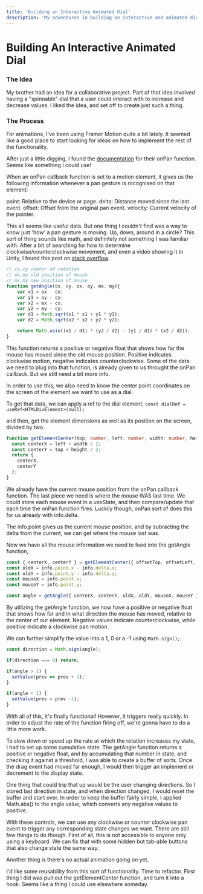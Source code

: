 ```yaml
---
title: 'Building an Interactive Animated Dial'
description: 'My adventures in building an interactive and animated dial that a user can "spin" to change values.'
---
```

# Building An Interactive Animated Dial

### The Idea
My brother had an idea for a collaborative project. Part of that idea involved having a "spinnable" dial that a user could interact with to increase and decrease values. I liked the idea, and set off to create just such a thing.

### The Process

For animations, I've been using Framer Motion quite a bit lately. It seemed like a good place to start looking for ideas on how to implement the rest of the functionality.

After just a little digging, I found the [documentation](https://www.framer.com/docs/gestures/###onpan) for their onPan function. 
Seems like something I could use!

When an onPan callback function is set to a motion element, it gives us the following information whenever a pan gesture is rocognised on that element:

point: Relative to the device or page.
delta: Distance moved since the last event.
offset: Offset from the original pan event.
velocity: Current velocity of the pointer.

This all seems like useful data. But one thing I couldn't find was a way to know just 'how' a pan gesture is moving. Up, down, around in a circle? This sort of thing sounds like math, and definitely not something I was familiar with. After a bit of searching for how to determine clockwise/counterclockwise movement, and even a video showing it in Unity, I found this post on [stack overflow](https://stackoverflow.com/questions/49147241/how-to-detect-if-mouse-is-moving-in-clockwise-direction).

```js
// cx,cy center of rotation
// ox,oy old position of mouse
// mx,my new position of mouse
function getAngle(cx, cy, ox, oy, mx, my){
    var x1 = ox - cx;
    var y1 = oy - cy;
    var x2 = mx - cx;
    var y2 = my - cy;
    var d1 = Math.sqrt(x1 * x1 + y1 * y1);
    var d2 = Math.sqrt(x2 * x2 + y2 * y2);

    return Math.asin((x1 / d1) * (y2 / d2) - (y1 / d1) * (x2 / d2));
}
```

This function returns a positive or negative float that shows how far the mouse has moved since the old mouse position. Positive indicates clockwise motion, negative indicates counterclockwise. Some of the data we need to plug into that function, is already given to us throught the onPan callback. But we still need a bit more info.

In order to use this, we also need to know the center point coordinates on the screen of the element we want to use as a dial.

To get that data, we can apply a ref to the dial element, 
  `const dialRef = useRef<HTMLDivElement>(null);`

and then, get the element dimensions as well as its position on the screen, divided by two.

```ts
function getElementCenter(top: number, left: number, width: number, height: number) {
  const centerX = left + width / 2;
  const centerY = top + height / 2;
  return {
    centerX,
    centerY
  };
}
```

We already have the current mouse position from the onPan callback function. The last piece we need is where the mouse WAS last time. We could store each mouse event in a useState, and then compare/update that each time the onPan function fires. Luckily though, onPan sort of does this for us already with info.delta.

The info.point gives us the current mouse position, and by subracting the delta from the current, we can get where the mouse last was.

Now we have all the mouse information we need to feed into the getAngle function,
```ts
const { centerX, centerY } = getElementCenter({ offsetTop, offsetLeft, clientWidth, clientHeight });
const oldX = info.point.x - info.delta.x;
const oldY = info.point.y - info.delta.y;
const mouseX = info.point.x;
const mouseY = info.point.y;

const angle = getAngle({ centerX, centerY, oldX, oldY, mouseX, mouseY });
```
By utilizing the getAngle function, we now have a positive or negative float that shows how far and in what direction the mouse has moved, relative to the center of our element. Negative values indicate counterclockwise, while positive indicate a clockwise pan motion.

We can further simplify the value into a 1, 0 or a -1 using `Math.sign();`.
```js
const direction = Math.sign(angle);

if(direction === 0) return;

if(angle > 1) {
  setValue(prev => prev + 1);
}

if(angle < 1) {
  setValue(prev = prev -1);
}
```
With all of this, it's finally functional! However, it triggers really quickly. In order to adjust the rate of the function firing off, we're gonna have to do a little more work.

To slow down or speed up the rate at which the rotation increases my state, I had to set up some cumulative state. The getAngle function returns a positive or negative float, and by accumulating that number in state, and checking it against a threshold, I was able to create a buffer of sorts. Once the drag event had moved far enough, I would then trigger an implement or decrement to the display state.

One thing that could trip that up would be the user changing directions. So I stored last direction in state, and when direction changed, I would reset the buffer and start over. In order to keep the buffer fairly simple, I applied Math.abs() to the angle value, which converts any negative values to positive.

With these controls, we can use any clockwise or counter clockwise pan event to trigger any corresponding state changes we want. There are still few things to do though. First of all, this is not accessible to anyone only using a keyboard. We can fix that with some hidden but tab-able buttons that also change state the same way.

Another thing is there's no actual animation going on yet.

I'd like some reusability from this sort of functionality. Time to refactor.
First thing I did was pull out the getElementCenter function, and turn it into a hook. Seems like a thing I could use elsewhere someday.

